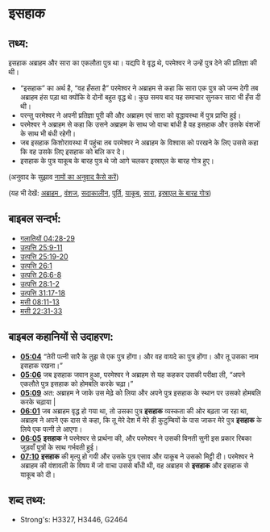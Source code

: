# इसहाक #

## तथ्य: ##

इसहाक अब्राहम और सारा का एकलौता पुत्र था। यद्यपि वे वृद्ध थे, परमेश्वर ने उन्हें पुत्र देने की प्रतिज्ञा की थी।

* “इसहाक” का अर्थ है, “वह हँसता है” परमेश्वर ने अब्राहम से कहा कि सारा एक पुत्र को जन्म देगी तब अब्राहम हंस पड़ा था क्योंकि वे दोनों बहुत वृद्ध थे। कुछ समय बाद यह समाचार सुनकर सारा भी हँस दी थी।
* परन्तु परमेश्वर ने अपनी प्रतिज्ञा पूरी की और अब्राहम एवं सारा को वृद्धावस्था में पुत्र प्राप्ति हुई।
* परमेश्वर ने अब्राहम से कहा कि उसने अब्राहम के साथ जो वाचा बांधी है वह इसहाक और उसके वंशजों के साथ भी बंधी रहेगी।
* जब इसहाक किशोरावस्था में पहुंचा तब परमेश्वर ने अब्राहम के विश्वास को परखने के लिए उससे कहा कि वह उसके लिए इसहाक को बलि कर दे।
* इसहाक के पुत्र याकूब के बारह पुत्र थे जो आगे चलकर इस्राएल के बारह गोत्र हुए।

(अनुवाद के सुझाव [नामों का अनुवाद कैसे करें](rc://hi/ta/man/translate/translate-names))

(यह भी देखें: [अब्राहम ](../names/abraham.md), [वंशज](../other/descendant.md), [सदाकालीन](../kt/forever.md), [पूर्ति](../kt/fulfill.md), [याकूब](../names/jacob.md), [सारा](../names/sarah.md), [इस्राएल के बारह गोत्र](../other/12tribesofisrael.md))

## बाइबल सन्दर्भ: ##

* [गलातियों 04:28-29](rc://hi/tn/help/gal/04/28)
* [उत्पत्ति 25:9-11](rc://hi/tn/help/gen/25/09)
* [उत्पत्ति 25:19-20](rc://hi/tn/help/gen/25/19)
* [उत्पत्ति 26:1](rc://hi/tn/help/gen/26/01)
* [उत्पत्ति 26:6-8](rc://hi/tn/help/gen/26/06)
* [उत्पत्ति 28:1-2](rc://hi/tn/help/gen/28/01)
* [उत्पत्ति 31:17-18](rc://hi/tn/help/gen/31/17)
* [मत्ती 08:11-13](rc://hi/tn/help/mat/08/11)
* [मत्ती 22:31-33](rc://hi/tn/help/mat/22/31)

## बाइबल कहानियों से उदाहरण: ##

* __[05:04](rc://hi/tn/help/obs/05/04)__ “तेरी पत्नी सारै के तुझ से एक पुत्र होंगा। और वह वायदे का पुत्र होंगा। और तू उसका नाम इसहाक रखना।” 
* __[05:06](rc://hi/tn/help/obs/05/06)__ जब इसहाक जवान हुआ, परमेश्वर ने अब्राहम से यह कहकर उसकी परीक्षा ली, “अपने एकलौते पुत्र इसहाक को होमबलि करके चढ़ा।”
* __[05:09](rc://hi/tn/help/obs/05/09)__ अत: अब्राहम ने जाके उस मेढ़े को लिया और अपने पुत्र इसहाक के स्थान पर उसको होमबलि करके चढ़ाया | 
* __[06:01](rc://hi/tn/help/obs/06/01)__ जब अब्राहम वृद्ध हो गया था, तो उसका पुत्र __इसहाक__ व्यस्कता की ओर बढ़ता जा रहा था, अब्राहम ने अपने एक दास से कहा, कि तू मेरे देश में मेरे ही कुटुम्बियों के पास जाकर मेरे पुत्र __इसहाक__ के लिये एक पत्नी ले आएगा। 
* __[06:05](rc://hi/tn/help/obs/06/05)__ __इसहाक__  ने परमेश्वर से प्रार्थना की, और परमेश्वर ने उसकी विनती सुनी इस प्रकार रिबका जुड़वाँ पुत्रों के साथ गर्भवती हुई।
* __[07:10](rc://hi/tn/help/obs/07/10)__  __इसहाक__ की मृत्यु हो गयी और उसके पुत्र एसाव और याकूब ने उसको मिट्टी दी। परमेश्वर ने अब्राहम की वंशावली के विषय में जो वाचा उससे बाँधी थी, वह अब्राहम से __इसहाक__ और इसहाक से याकूब को दी।

## शब्द तथ्य: ##

* Strong's: H3327, H3446, G2464

